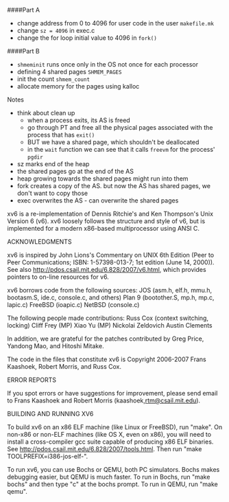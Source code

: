 ####Part A
- change address from 0 to 4096 for user code in the user `makefile.mk`
- change `sz = 4096` in exec.c
- change the for loop initial value to 4096 in `fork()`

####Part B
- `shmeminit` runs once only in the OS not once for each processor
- defining 4 shared pages `SHMEM_PAGES`
- init the count `shmem_count`
- allocate memory for the pages using kalloc

Notes

- think about clean up 
    - when a process exits, its AS is freed
    - go through PT and free all the physical pages associated with the process that has `exit()`
    - BUT we have a shared page, which shouldn't be deallocated
    - in the `wait` function we can see that it calls `freevm` for the process' `pgdir`
- sz marks end of the heap
- the shared pages go at the end of the AS 
- heap growing towards the shared pages might run into them 
- fork creates a copy of the AS. but now the AS has shared pages, we don't want to copy those
- exec overwrites the AS - can overwrite the shared pages

xv6 is a re-implementation of Dennis Ritchie's and Ken Thompson's Unix
Version 6 (v6).  xv6 loosely follows the structure and style of v6,
but is implemented for a modern x86-based multiprocessor using ANSI C.

ACKNOWLEDGMENTS

xv6 is inspired by John Lions's Commentary on UNIX 6th Edition (Peer
to Peer Communications; ISBN: 1-57398-013-7; 1st edition (June 14,
2000)). See also http://pdos.csail.mit.edu/6.828/2007/v6.html, which
provides pointers to on-line resources for v6.

xv6 borrows code from the following sources:
    JOS (asm.h, elf.h, mmu.h, bootasm.S, ide.c, console.c, and others)
    Plan 9 (bootother.S, mp.h, mp.c, lapic.c)
    FreeBSD (ioapic.c)
    NetBSD (console.c)

The following people made contributions:
    Russ Cox (context switching, locking)
    Cliff Frey (MP)
    Xiao Yu (MP)
    Nickolai Zeldovich
    Austin Clements

In addition, we are grateful for the patches contributed by Greg
Price, Yandong Mao, and Hitoshi Mitake.

The code in the files that constitute xv6 is
Copyright 2006-2007 Frans Kaashoek, Robert Morris, and Russ Cox.

ERROR REPORTS

If you spot errors or have suggestions for improvement, please send
email to Frans Kaashoek and Robert Morris (kaashoek,rtm@csail.mit.edu). 

BUILDING AND RUNNING XV6

To build xv6 on an x86 ELF machine (like Linux or FreeBSD), run "make".
On non-x86 or non-ELF machines (like OS X, even on x86), you will
need to install a cross-compiler gcc suite capable of producing x86 ELF
binaries.  See http://pdos.csail.mit.edu/6.828/2007/tools.html.
Then run "make TOOLPREFIX=i386-jos-elf-".

To run xv6, you can use Bochs or QEMU, both PC simulators.
Bochs makes debugging easier, but QEMU is much faster. 
To run in Bochs, run "make bochs" and then type "c" at the bochs prompt.
To run in QEMU, run "make qemu".

